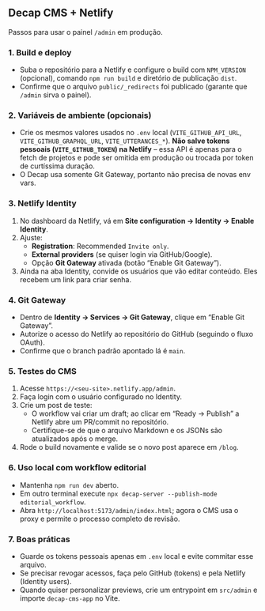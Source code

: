 ## Decap CMS + Netlify

Passos para usar o painel `/admin` em produção.

### 1. Build e deploy

- Suba o repositório para a Netlify e configure o build com `NPM_VERSION` (opcional), comando `npm run build` e diretório de publicação `dist`.
- Confirme que o arquivo `public/_redirects` foi publicado (garante que `/admin` sirva o painel).

### 2. Variáveis de ambiente (opcionais)

- Crie os mesmos valores usados no `.env` local (`VITE_GITHUB_API_URL`, `VITE_GITHUB_GRAPHQL_URL`, `VITE_UTTERANCES_*`). **Não salve tokens pessoais (`VITE_GITHUB_TOKEN`) na Netlify** – essa API é apenas para o fetch de projetos e pode ser omitida em produção ou trocada por token de curtíssima duração.
- O Decap usa somente Git Gateway, portanto não precisa de novas env vars.

### 3. Netlify Identity

1. No dashboard da Netlify, vá em **Site configuration → Identity → Enable Identity**.
2. Ajuste:
   - **Registration**: Recommended `Invite only`.
   - **External providers** (se quiser login via GitHub/Google).
   - Opção **Git Gateway** ativada (botão “Enable Git Gateway”).
3. Ainda na aba Identity, convide os usuários que vão editar conteúdo. Eles recebem um link para criar senha.

### 4. Git Gateway

- Dentro de **Identity → Services → Git Gateway**, clique em “Enable Git Gateway”.
- Autorize o acesso do Netlify ao repositório do GitHub (seguindo o fluxo OAuth).
- Confirme que o branch padrão apontado lá é `main`.

### 5. Testes do CMS

1. Acesse `https://<seu-site>.netlify.app/admin`.
2. Faça login com o usuário configurado no Identity.
3. Crie um post de teste:
   - O workflow vai criar um draft; ao clicar em “Ready → Publish” a Netlify abre um PR/commit no repositório.
   - Certifique-se de que o arquivo Markdown e os JSONs são atualizados após o merge.
4. Rode o build novamente e valide se o novo post aparece em `/blog`.

### 6. Uso local com workflow editorial

- Mantenha `npm run dev` aberto.
- Em outro terminal execute `npx decap-server --publish-mode editorial_workflow`.
- Abra `http://localhost:5173/admin/index.html`; agora o CMS usa o proxy e permite o processo completo de revisão.

### 7. Boas práticas

- Guarde os tokens pessoais apenas em `.env` local e evite commitar esse arquivo.
- Se precisar revogar acessos, faça pelo GitHub (tokens) e pela Netlify (Identity users).
- Quando quiser personalizar previews, crie um entrypoint em `src/admin` e importe `decap-cms-app` no Vite.
